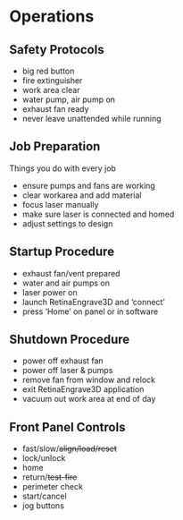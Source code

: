 # Operations


## Safety Protocols
* big red button
* fire extinguisher
* work area clear
* water pump, air pump on
* exhaust fan ready
* never leave unattended while running


## Job Preparation
Things you do with every job

* ensure pumps and fans are working 
* clear workarea and add material
* focus laser manually
* make sure laser is connected and homed
* adjust settings to design 


## Startup Procedure
* exhaust fan/vent prepared
* water and air pumps on
* laser power on
* launch RetinaEngrave3D and ‘connect’ 
* press ‘Home’ on panel or in software


## Shutdown Procedure
* power off exhaust fan
* power off laser & pumps
* remove fan from window and relock 
* exit RetinaEngrave3D application
* vacuum out work area at end of day


## Front Panel Controls
* fast/slow/~~align/load/reset~~
* lock/unlock
* home
* return/~~test-fire~~ 
* perimeter check
* start/cancel
* jog buttons
